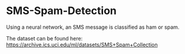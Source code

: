 # SMS-Spam-Detection
Using a neural network, an SMS message is classified as ham or spam.

The dataset can be found here: https://archive.ics.uci.edu/ml/datasets/SMS+Spam+Collection
